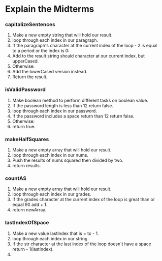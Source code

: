 # Explain the Midterms

### capitalizeSentences

1. Make a new empty string that will hold our result.
2. loop through each index in our paragraph.
3. If the paragraph's character at the current index of the loop - 2 is equal to a period or the index is 0:
4. Add to the result string should character at our current index, but upperCased.
5. Otherwise:
6. Add the lowerCased version instead.
7. Return the result.

### isValidPassword

1. Make boolean method to perform different tasks on boolean value.
2. If the password length is less than 12 return false.
3. loop through each index in our password.
4. If the password includes a space return than 12 return false.
5. Otherwise:
6. return true.

### makeHalfSquares

1. Make a new empty array that will hold our result.
2. loop through each index in our nums.
3. Push the results of nums squared then divided by two.
4. return results.

### countAS

1. Make a new empty array that will hold our result.
2. loop through each index in our grades.
3. If the grades character at the current index of the loop is great than or equal 90 add + 1.
4. return newArray.

### lastIndexOfSpace

1. Make a new value lastIndex that is = to - 1.
2. loop through each index in our string.
3. If the str character at the last index of the loop doesn't have a space return - 1(lastIndex).
4. 

